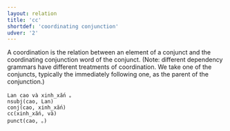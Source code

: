 ```yaml
---
layout: relation
title: 'cc'
shortdef: 'coordinating conjunction'
udver: '2'
---
```


A coordination is the relation between an element of a conjunct and the coordinating conjunction
word of the conjunct. (Note: different dependency grammars have different treatments of
coordination. We take one of the conjuncts, typically the immediately following one, as the
parent of the conjunction.)

~~~ sdparse
Lan cao và xinh_xắn 。
nsubj(cao, Lan)
conj(cao, xinh_xắn)
cc(xinh_xắn, và)
punct(cao, 。)
~~~

<!-- Interlanguage links updated Ne 5. května 2024, 18:20:50 CEST -->

